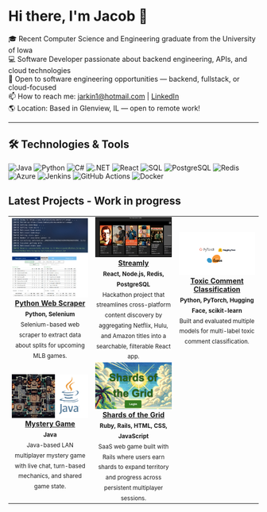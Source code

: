 # Hi there, I'm Jacob 👋

🎓 Recent Computer Science and Engineering graduate from the University of Iowa  
💻 Software Developer passionate about backend engineering, APIs, and cloud technologies  
🔭 Open to software engineering opportunities — backend, fullstack, or cloud-focused  
📫 How to reach me: jarkin1@hotmail.com | [LinkedIn](https://linkedin.com/in/jacob-arkin) <br>
🌎 Location: Based in Glenview, IL — open to remote work!

---

## 🛠️ Technologies & Tools

![Java](https://img.shields.io/badge/Java-007396?style=for-the-badge&logo=java&logoColor=white)
![Python](https://img.shields.io/badge/Python-3776AB?style=for-the-badge&logo=python&logoColor=white)
![C#](https://img.shields.io/badge/C%23-239120?style=for-the-badge&logo=c-sharp&logoColor=white)
![.NET](https://img.shields.io/badge/.NET-512BD4?style=for-the-badge&logo=dotnet&logoColor=white)
![React](https://img.shields.io/badge/React-20232A?style=for-the-badge&logo=react&logoColor=61DAFB)
![SQL](https://img.shields.io/badge/SQL-4479A1?style=for-the-badge&logo=mysql&logoColor=white)
![PostgreSQL](https://img.shields.io/badge/PostgreSQL-4169E1?style=for-the-badge&logo=postgresql&logoColor=white)
![Redis](https://img.shields.io/badge/Redis-DC382D?style=for-the-badge&logo=redis&logoColor=white)
![Azure](https://img.shields.io/badge/Microsoft%20Azure-0089D6?style=for-the-badge&logo=microsoftazure&logoColor=white)
![Jenkins](https://img.shields.io/badge/Jenkins-D24939?style=for-the-badge&logo=jenkins&logoColor=white)
![GitHub Actions](https://img.shields.io/badge/GitHub%20Actions-2088FF?style=for-the-badge&logo=github-actions&logoColor=white)
![Docker](https://img.shields.io/badge/Docker-2496ED?style=for-the-badge&logo=docker&logoColor=white)


## Latest Projects - Work in progress

<table>
  <tr>
    <td align="center" width="33.3%">
      <a href="https://github.com/jarkin0513/Python-Web-Scraping-Splits">
        <img src="https://github.com/jarkin0513/jarkin0513/blob/6253f69f06ac152f61e6e6ebfdc622d244d8deee/images/scraperImage.jpg" width="100%" />
        <br><strong> Python Web Scraper </strong>
      </a>
      <br>
      <sub><b>Python, Selenium</b></sub>
      <br>
      <sub>Selenium-based web scraper to extract data about splits for upcoming MLB games.</sub>
    </td>
    <td align="center" width="33.3%">
      <a href="https://github.com/jarkin0513/streamly">
        <img src="https://github.com/jarkin0513/jarkin0513/blob/f9581a7663a68e3b9928ccd75c25561ecf444ee4/images/streamlyRecs.png" width="100%" alt="Streamly"/>
        <br><strong>Streamly</strong>
      </a>
      <br>
      <sub><b>React, Node.js, Redis, PostgreSQL</b></sub>
      <br>
      <sub>Hackathon project that streamlines cross-platform content discovery by aggregating Netflix, Hulu, and Amazon titles into a searchable, filterable React app.</sub>
    </td>
    <td align="center" width="33.3%">
      <a href="https://github.com/jarkin0513/ToxicCommentClassification">
        <img src="https://github.com/jarkin0513/jarkin0513/blob/876b16bb13925910b55abdfa0ccdd81c12fb2965/images/LLMProj.png" width="100%" alt="Toxic Comment Classification"/>
        <br><strong>Toxic Comment Classification</strong>
      </a>
      <br>
      <sub><b>Python, PyTorch, Hugging Face, scikit-learn</b></sub>
      <br>
      <sub>Built and evaluated multiple models for multi-label toxic comment classification.</sub>
    </td>
  </tr>
  <tr>
    <td align="center" width="33.3%">
      <a href="https://github.com/jarkin0513/Java-LAN-Multiplayer-Game">
        <img src="https://github.com/jarkin0513/jarkin0513/blob/18ff669f460b3f836c5198f031364553c4c4aeae/images/MysteryGame.png" width="100%" />
        <br><strong> Mystery Game </strong>
      </a>
      <br>
      <sub><b>Java</b></sub>
      <br>
      <sub>Java-based LAN multiplayer mystery game with live chat, turn-based mechanics, and shared game state.</sub>
    </td>
    <td align="center" width="33.3%">
      <a href="https://github.com/jarkin0513/Ruby_on_Rails-Multiplayer-Game">
        <img src="https://github.com/jarkin0513/jarkin0513/blob/15caf8f56988bb0489c17a48ec8ab323d2b9542e/images/shardsOfTheGrid.png" width="100%" alt="Shards of the Grid"/>
        <br><strong>Shards of the Grid</strong>
      </a>
      <br>
      <sub><b>Ruby, Rails, HTML, CSS, JavaScript</b></sub>
      <br>
      <sub>SaaS web game built with Rails where users earn shards to expand territory and progress across persistent multiplayer sessions.</sub>
    </td>
    
  </tr>
</table>
